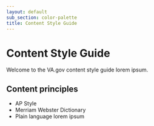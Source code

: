 ```yaml
---
layout: default
sub_section: color-palette
title: Content Style Guide
---
```


# Content Style Guide

Welcome to the VA.gov content style guide lorem ipsum.

## Content principles

* AP Style
* Merriam Webster Dictionary
* Plain language lorem ipsum
